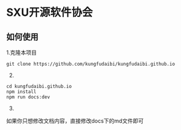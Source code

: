 # SXU开源软件协会

## 如何使用
1.克隆本项目
```shell
git clone https://github.com/kungfudaibi/kungfudaibi.github.io
```
2.
```shell
cd kungfudaibi.github.io
npm install
npm run docs:dev
```
3.
如果你只想修改文档内容，直接修改docs下的md文件即可